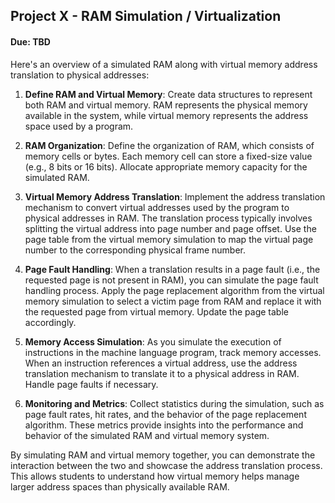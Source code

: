## Project X - RAM Simulation / Virtualization
#### Due: TBD


Here's an overview of a simulated RAM along with virtual memory address translation to physical addresses:

1. **Define RAM and Virtual Memory**: Create data structures to represent both RAM and virtual memory. RAM represents the physical memory available in the system, while virtual memory represents the address space used by a program.

2. **RAM Organization**: Define the organization of RAM, which consists of memory cells or bytes. Each memory cell can store a fixed-size value (e.g., 8 bits or 16 bits). Allocate appropriate memory capacity for the simulated RAM.

3. **Virtual Memory Address Translation**: Implement the address translation mechanism to convert virtual addresses used by the program to physical addresses in RAM. The translation process typically involves splitting the virtual address into page number and page offset. Use the page table from the virtual memory simulation to map the virtual page number to the corresponding physical frame number.

4. **Page Fault Handling**: When a translation results in a page fault (i.e., the requested page is not present in RAM), you can simulate the page fault handling process. Apply the page replacement algorithm from the virtual memory simulation to select a victim page from RAM and replace it with the requested page from virtual memory. Update the page table accordingly.

5. **Memory Access Simulation**: As you simulate the execution of instructions in the machine language program, track memory accesses. When an instruction references a virtual address, use the address translation mechanism to translate it to a physical address in RAM. Handle page faults if necessary.

6. **Monitoring and Metrics**: Collect statistics during the simulation, such as page fault rates, hit rates, and the behavior of the page replacement algorithm. These metrics provide insights into the performance and behavior of the simulated RAM and virtual memory system.

By simulating RAM and virtual memory together, you can demonstrate the interaction between the two and showcase the address translation process. This allows students to understand how virtual memory helps manage larger address spaces than physically available RAM.
